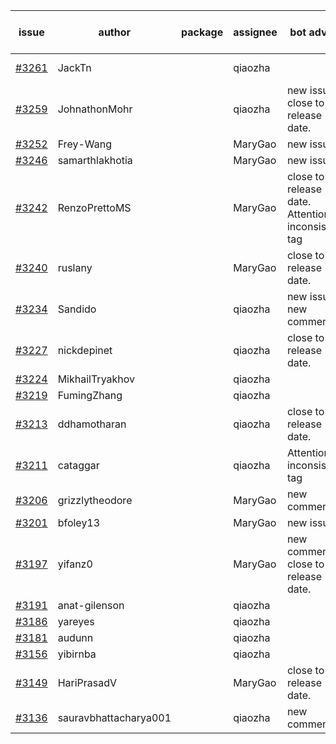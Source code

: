 | issue | author | package | assignee | bot advice | created date of issue | target release date | date from target |
| ------ | ------ | ------ | ------ | ------ | ------ | ------ | :-----: |
| [#3261](https://github.com/Azure/sdk-release-request/issues/3261) | JackTn |  | qiaozha |  | 10-12 | fail to get. |  |
| [#3259](https://github.com/Azure/sdk-release-request/issues/3259) | JohnathonMohr |  | qiaozha | new issue. close to release date.  | 10-11 | 10-13 | 0 |
| [#3252](https://github.com/Azure/sdk-release-request/issues/3252) | Frey-Wang |  | MaryGao | new issue. | 10-09 | 10-17 |  |
| [#3246](https://github.com/Azure/sdk-release-request/issues/3246) | samarthlakhotia |  | MaryGao | new issue. | 10-06 | 10-19 |  |
| [#3242](https://github.com/Azure/sdk-release-request/issues/3242) | RenzoPrettoMS |  | MaryGao | close to release date.  Attention to inconsistent tag | 10-05 | 10-10 | -2 |
| [#3240](https://github.com/Azure/sdk-release-request/issues/3240) | ruslany |  | MaryGao | close to release date.  | 10-04 | 10-12 | 0 |
| [#3234](https://github.com/Azure/sdk-release-request/issues/3234) | Sandido |  | qiaozha | new issue. new comment. | 09-30 | 10-17 |  |
| [#3227](https://github.com/Azure/sdk-release-request/issues/3227) | nickdepinet |  | qiaozha | close to release date.  | 09-28 | 10-12 | 0 |
| [#3224](https://github.com/Azure/sdk-release-request/issues/3224) | MikhailTryakhov |  | qiaozha |  | 09-28 | 10-05 |  |
| [#3219](https://github.com/Azure/sdk-release-request/issues/3219) | FumingZhang |  | qiaozha |  | 09-28 | 09-30 |  |
| [#3213](https://github.com/Azure/sdk-release-request/issues/3213) | ddhamotharan |  | qiaozha | close to release date.  | 09-27 | 10-11 | -1 |
| [#3211](https://github.com/Azure/sdk-release-request/issues/3211) | cataggar |  | qiaozha | Attention to inconsistent tag | 09-26 | 10-31 |  |
| [#3206](https://github.com/Azure/sdk-release-request/issues/3206) | grizzlytheodore |  | MaryGao | new comment. | 09-20 | 09-22 |  |
| [#3201](https://github.com/Azure/sdk-release-request/issues/3201) | bfoley13 |  | MaryGao | new issue. | 09-19 | 10-03 |  |
| [#3197](https://github.com/Azure/sdk-release-request/issues/3197) | yifanz0 |  | MaryGao | new comment. close to release date.  | 09-19 | 10-12 | 0 |
| [#3191](https://github.com/Azure/sdk-release-request/issues/3191) | anat-gilenson |  | qiaozha |  | 09-18 | 10-03 |  |
| [#3186](https://github.com/Azure/sdk-release-request/issues/3186) | yareyes |  | qiaozha |  | 09-16 | 09-23 |  |
| [#3181](https://github.com/Azure/sdk-release-request/issues/3181) | audunn |  | qiaozha |  | 09-15 | 09-22 |  |
| [#3156](https://github.com/Azure/sdk-release-request/issues/3156) | yibirnba |  | qiaozha |  | 09-11 | 09-26 |  |
| [#3149](https://github.com/Azure/sdk-release-request/issues/3149) | HariPrasadV |  | MaryGao | close to release date.  | 09-07 | 10-11 | -1 |
| [#3136](https://github.com/Azure/sdk-release-request/issues/3136) | sauravbhattacharya001 |  | qiaozha | new comment. | 09-02 | 10-17 |  |
